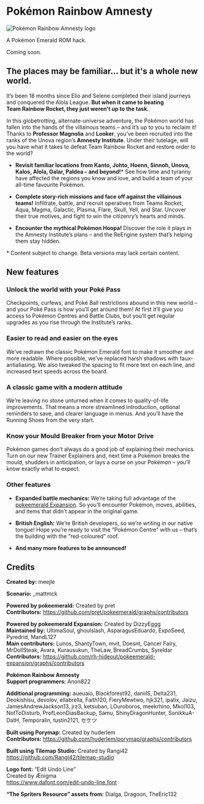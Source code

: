 # Pokémon Rainbow Amnesty

![Pokémon Rainbow Amnesty logo](https://user-images.githubusercontent.com/35422415/226213769-05babb25-a640-4a09-906b-64661e456dfe.png)

A Pokémon Emerald ROM hack.

Coming soon.

## The places may be familiar&hellip; but it's a whole new world.

It&rsquo;s been 18 months since Elio and Selene completed their island journeys and conquered the Alola League. **But when it came to beating Team&nbsp;Rainbow&nbsp;Rocket, they just weren't up to the task.**

In this globetrotting, alternate-universe adventure, the Pokémon world has fallen into the hands of the villainous teams &ndash; and it&rsquo;s up to you to reclaim it! Thanks to **Professor&nbsp;Magnolia** and **Looker**, you&rsquo;ve been recruited into the ranks of the Unova region&rsquo;s **Amnesty&nbsp;Institute**. Under their tutelage, will you have what it takes to defeat Team&nbsp;Rainbow&nbsp;Rocket and restore order to the world?

* **Revisit familiar locations from Kanto, Johto, Hoenn, Sinnoh, Unova, Kalos, Alola, Galar, Paldea &ndash; and beyond!**\* See how time and tyranny have affected the regions you know and love, and build a team of your all-time favourite Pokémon.

* **Complete story-rich missions and face off against the villainous teams!** Infiltrate, battle, and recruit operatives from Teams Rocket, Aqua, Magma, Galactic, Plasma, Flare, Skull, Yell, and Star. Uncover their true motives, and fight to win the citizenry&rsquo;s hearts and minds.

* **Encounter the mythical Pokémon Hoopa!** Discover the role it plays in the Amnesty&nbsp;Institute&rsquo;s plans &ndash; and the ReEngine system that&rsquo;s helping them stay hidden.

\* Content subject to change. Beta versions may lack certain content.

## New features

### Unlock the world with your Poké Pass

Checkpoints, curfews, and Poké Ball restrictions abound in this new world &ndash; and your Poké Pass is how you&rsquo;ll get around them! At first it&rsquo;ll give you access to Pokémon Centres and Battle Clubs, but you&rsquo;ll get regular upgrades as you rise through the Institute&rsquo;s ranks.

### Easier to read and easier on the eyes

We&rsquo;ve redrawn the classic Pokémon Emerald font to make it smoother and more readable. Where possible, we&rsquo;ve replaced harsh shadows with faux-antialiasing. We also tweaked the spacing to fit more text on each line, and increased text speeds across the board.

### A classic game with a modern attitude

We&rsquo;re leaving no stone unturned when it comes to quality-of-life improvements. That means a more streamlined introduction, optional reminders to save, and clearer language in menus. And you&rsquo;ll have the Running Shoes from the very start.

### Know your Mould Breaker from your Motor Drive

Pokémon games don&rsquo;t always do a good job of explaining their mechanics. Turn on our new Trainer Explainers and, next time a Pokémon breaks the mould, shudders in anticipation, or lays a curse on your Pokémon &ndash; you&rsquo;ll know exactly what to expect.

### Other features

* **Expanded battle mechanics:** We&rsquo;re taking full advantage of the [pokeemerald Expansion](https://github.com/rh-hideout/pokeemerald-expansion). So you&rsquo;ll encounter Pokémon, moves, abilities, and items that didn&rsquo;t appear in the original game.

* **British English:** We&rsquo;re British developers, so we&rsquo;re writing in our native tongue! Hope you&rsquo;re ready to visit the &ldquo;Pokémon Centre&rdquo; with us &ndash; that&rsquo;s the building with the &ldquo;red-coloured&rdquo; roof.

* **And many more features to be announced!**

## Credits

**Created by:** meejle

**Scenario:** _mattmck

**Powered by pokeemerald:** Created by pret  
**Contributors:** https://github.com/pret/pokeemerald/graphs/contributors

**Powered by pokeemerald Expansion:** Created by DizzyEggg  
**Maintained by:** UltimaSoul, ghoulslash, AsparagusEduardo, ExpoSeed, Pyredrid, MandL127  
**Main contributors:** Lunos, ShantyTown, mvit, Doesnt, Cancer Fairy, MrDollSteak, Avara, Kurausukun, TheLaw, BreadCrumbs, Syreldar  
**Contributors:** https://github.com/rh-hideout/pokeemerald-expansion/graphs/contributors

**Pokémon Rainbow Amnesty**  
**Support programmers:** Anon822

**Additional programming:** aueuaio, Blackforest92, daniilS, Delta231, Deokishisu, devolov, ellabrella, Faith120, FieryMewtwo, hjk321, ipatix, Jaizu, JamesAndrewJackson13, jrz3, ketsuban, LOuroboros, meekrhino, Mkol103, NotToDisturb, ProfLeonDiasBackup, Samu, ShinyDragonHunter, SonikkuA-DatH, Temporalin, tustin2121, セケツ

**Built using Porymap:** Created by huderlem  
**Contributors:** https://github.com/huderlem/porymap/graphs/contributors

**Built using Tilemap Studio:** Created by Rangi42  
https://github.com/Rangi42/tilemap-studio

**Logo font:** “Edit Undo Line”  
Created by &AElig;nigma  
https://www.dafont.com/edit-undo-line.font

**&ldquo;The Spriters Resource&rdquo; assets from:** Dialga, Dragoon, TheEric132
